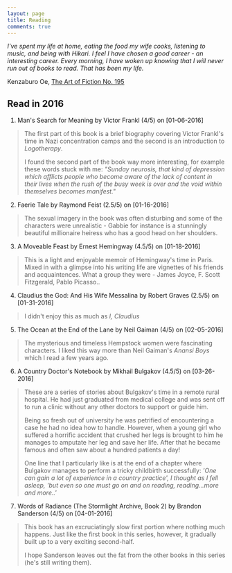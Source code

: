 ```yaml
---
layout: page
title: Reading
comments: true
---
```



*I've spent my life at home, eating the food my wife cooks, listening to music, and being with Hikari. I feel I have chosen a good career - an interesting career. Every morning, I have woken up knowing that I will never run out of books to read. That has been my life.*

Kenzaburo Oe, [The Art of Fiction No. 195](http://www.theparisreview.org/interviews/5816/the-art-of-fiction-no-195-kenzaburo-oe)

## Read in 2016

1. Man's Search for Meaning by Victor Frankl (4/5) on [01-06-2016]
> The first part of this book is a brief biography covering Victor Frankl's time in Nazi concentration camps and the second is an introduction to *Logotherapy*.
>
> I found the second part of the book way more interesting, for example these words stuck with me: *"Sunday neurosis, that kind of depression which afflicts people who become aware of the lack of content in their lives when the rush of the busy week is over and the void within themselves becomes manifest."*

2. Faerie Tale by Raymond Feist (2.5/5) on [01-16-2016]
> The sexual imagery in the book was often disturbing and some of the characters were unrealistic - Gabbie for instance is a stunningly beautiful millionaire heiress who has a good head on her shoulders.

3. A Moveable Feast by Ernest Hemingway (4.5/5) on [01-18-2016]
> This is a light and enjoyable memoir of Hemingway's time in Paris. Mixed in with a glimpse into his writing life are vignettes of his friends and acquaintences. What a group they were - James Joyce, F. Scott Fitzgerald, Pablo Picasso..

4. Claudius the God: And His Wife Messalina  by Robert Graves (2.5/5) on [01-31-2016]
> I didn't enjoy this as much as *I, Claudius*

5. The Ocean at the End of the Lane by Neil Gaiman (4/5) on [02-05-2016]
> The mysterious and timeless Hempstock women were fascinating characters. I liked this way more than Neil Gaiman's *Anansi Boys* which I read a few years ago.

6. A Country Doctor's Notebook by Mikhail Bulgakov (4.5/5) on [03-26-2016]
> These are a series of stories about Bulgakov's time in a remote rural hospital. He had just graduated from medical college and was sent off to run a clinic without any other doctors to support or guide him.
> 
> Being so fresh out of university he was petrified of encountering a case he had no idea how to handle. However, when a young girl who suffered a horrific accident that crushed her legs is brought to him he manages to amputate her leg and save her life. After that he became famous and often saw about a hundred patients a day!
>
> One line that I particularly like is at the end of a chapter where Bulgakov manages to perform a tricky childbirth successfully: *'One can gain a lot of experience in a country practice', I thought as I fell asleep, 'but even so one must go on and on reading, reading...more and more..'*

7. Words of Radiance (The Stormlight Archive, Book 2) by Brandon Sanderson (4/5) on [04-01-2016]
> This book has an excruciatingly slow first portion where nothing much happens. Just like the first book in this series, however, it gradually built up to a very exciting second-half.
>
> I hope Sanderson leaves out the fat from the other books in this series (he's still writing them).